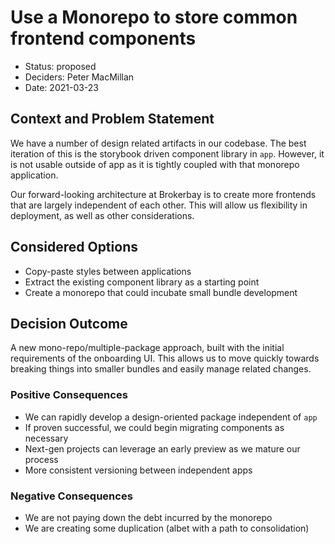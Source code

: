 # Use a Monorepo to store common frontend components

* Status: proposed
* Deciders: Peter MacMillan
* Date: 2021-03-23

## Context and Problem Statement

We have a number of design related artifacts in our codebase. The best
iteration of this is the storybook driven component library in `app`.
However, it is not usable outside of app as it is tightly coupled with that
monorepo application.

Our forward-looking architecture at Brokerbay is to create more frontends that are largely independent of each other. This will allow us flexibility in deployment, as well as other considerations.

## Considered Options

* Copy-paste styles between applications
* Extract the existing component library as a starting point
* Create a monorepo that could incubate small bundle development

## Decision Outcome

A new mono-repo/multiple-package approach, built with the initial requirements of the onboarding UI. This allows us to move quickly towards breaking things into smaller bundles and easily manage related changes.

### Positive Consequences

* We can rapidly develop a design-oriented package independent of `app`
* If proven successful, we could begin migrating components as necessary
* Next-gen projects can leverage an early preview as we mature our process
* More consistent versioning between independent apps

### Negative Consequences

* We are not paying down the debt incurred by the monorepo
* We are creating some duplication (albet with a path to consolidation)
